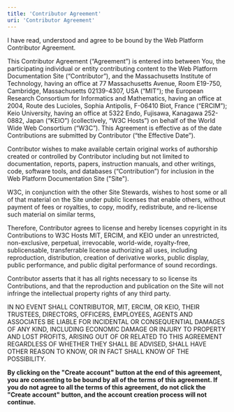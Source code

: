 ```yaml
---
title: 'Contributor Agreement'
uri: 'Contributor Agreement'
---
```


I have read, understood and agree to be bound by the Web Platform
Contributor Agreement.

This Contributor Agreement (“Agreement”) is entered into between You,
the participating individual or entity contributing content to the Web
Platform Documentation Site (“Contributor”), and the Massachusetts
Institute of Technology, having an office at 77 Massachusetts Avenue,
Room E19-750, Cambridge, Massachusetts 02139-4307, USA (“MIT”); the
European Research Consortium for Informatics and Mathematics, having an
office at 2004, Route des Lucioles, Sophia Antipolis, F-06410 Biot,
France (“ERCIM”); Keio University, having an office at 5322 Endo,
Fujisawa, Kanagawa 252-0882, Japan (“KEIO”) (collectively, “W3C Hosts”)
on behalf of the World Wide Web Consortium (“W3C”). This Agreement is
effective as of the date Contributions are submitted by Contributor
(“the Effective Date”).

Contributor wishes to make available certain original works of
authorship created or controlled by Contributor including but not
limited to documentation, reports, papers, instruction manuals, and
other writings, code, software tools, and databases (“Contribution”) for
inclusion in the Web Platform Documentation Site ("Site").

W3C, in conjunction with the other Site Stewards, wishes to host some or
all of that material on the Site under public licenses that enable
others, without payment of fees or royalties, to copy, modify,
redistribute, and re-license such material on similar terms,

Therefore, Contributor agrees to license and hereby licenses copyright
in its Contributions to W3C Hosts MIT, ERCIM, and KEIO under an
unrestricted, non-exclusive, perpetual, irrevocable, world-wide,
royalty-free, sublicensable, transferrable license authorizing all uses,
including reproduction, distribution, creation of derivative works,
public display, public performance, and public digital performance of
sound recordings.

Contributor asserts that it has all rights necessary to so license its
Contributions, and that the reproduction and publication on the Site
will not infringe the intellectual property rights of any third party.

IN NO EVENT SHALL CONTRIBUTOR, MIT, ERCIM, OR KEIO, THEIR TRUSTEES,
DIRECTORS, OFFICERS, EMPLOYEES, AGENTS AND ASSOCIATES BE LIABLE FOR
INCIDENTAL OR CONSEQUENTIAL DAMAGES OF ANY KIND, INCLUDING ECONOMIC
DAMAGE OR INJURY TO PROPERTY AND LOST PROFITS, ARISING OUT OF OR RELATED
TO THIS AGREEMENT REGARDLESS OF WHETHER THEY SHALL BE ADVISED, SHALL
HAVE OTHER REASON TO KNOW, OR IN FACT SHALL KNOW OF THE POSSIBILITY.

**By clicking on the "Create account" button at the end of this
agreement, you are consenting to be bound by all of the terms of this
agreement. If you do not agree to all the terms of this agreement, do
not click the "Create account" button, and the account creation process
will not continue.**

